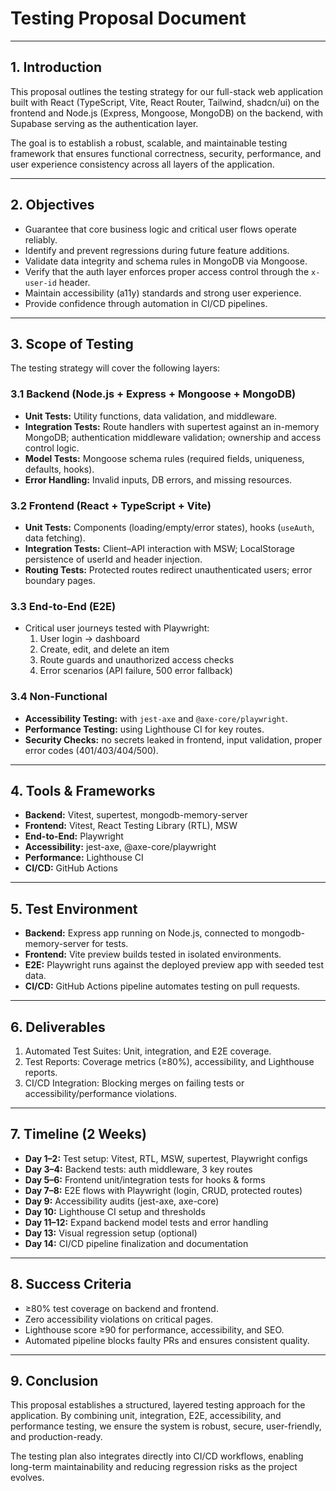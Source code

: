 # Testing Proposal Document

---

## 1. Introduction

This proposal outlines the testing strategy for our full-stack web application built with React (TypeScript, Vite, React Router, Tailwind, shadcn/ui) on the frontend and Node.js (Express, Mongoose, MongoDB) on the backend, with Supabase serving as the authentication layer.

The goal is to establish a robust, scalable, and maintainable testing framework that ensures functional correctness, security, performance, and user experience consistency across all layers of the application.

---

## 2. Objectives

- Guarantee that core business logic and critical user flows operate reliably.  
- Identify and prevent regressions during future feature additions.  
- Validate data integrity and schema rules in MongoDB via Mongoose.  
- Verify that the auth layer enforces proper access control through the `x-user-id` header.  
- Maintain accessibility (a11y) standards and strong user experience.  
- Provide confidence through automation in CI/CD pipelines.  

---

## 3. Scope of Testing

The testing strategy will cover the following layers:

### 3.1 Backend (Node.js + Express + Mongoose + MongoDB)
- **Unit Tests:** Utility functions, data validation, and middleware.  
- **Integration Tests:** Route handlers with supertest against an in-memory MongoDB; authentication middleware validation; ownership and access control logic.  
- **Model Tests:** Mongoose schema rules (required fields, uniqueness, defaults, hooks).  
- **Error Handling:** Invalid inputs, DB errors, and missing resources.  

### 3.2 Frontend (React + TypeScript + Vite)
- **Unit Tests:** Components (loading/empty/error states), hooks (`useAuth`, data fetching).  
- **Integration Tests:** Client–API interaction with MSW; LocalStorage persistence of userId and header injection.  
- **Routing Tests:** Protected routes redirect unauthenticated users; error boundary pages.  

### 3.3 End-to-End (E2E)
- Critical user journeys tested with Playwright:  
  1. User login → dashboard  
  2. Create, edit, and delete an item  
  3. Route guards and unauthorized access checks  
  4. Error scenarios (API failure, 500 error fallback)  

### 3.4 Non-Functional
- **Accessibility Testing:** with `jest-axe` and `@axe-core/playwright`.  
- **Performance Testing:** using Lighthouse CI for key routes.  
- **Security Checks:** no secrets leaked in frontend, input validation, proper error codes (401/403/404/500).  

---

## 4. Tools & Frameworks

- **Backend:** Vitest, supertest, mongodb-memory-server  
- **Frontend:** Vitest, React Testing Library (RTL), MSW  
- **End-to-End:** Playwright  
- **Accessibility:** jest-axe, @axe-core/playwright  
- **Performance:** Lighthouse CI  
- **CI/CD:** GitHub Actions  

---

## 5. Test Environment

- **Backend:** Express app running on Node.js, connected to mongodb-memory-server for tests.  
- **Frontend:** Vite preview builds tested in isolated environments.  
- **E2E:** Playwright runs against the deployed preview app with seeded test data.  
- **CI/CD:** GitHub Actions pipeline automates testing on pull requests.  

---

## 6. Deliverables

1. Automated Test Suites: Unit, integration, and E2E coverage.  
2. Test Reports: Coverage metrics (≥80%), accessibility, and Lighthouse reports.  
3. CI/CD Integration: Blocking merges on failing tests or accessibility/performance violations.  

---

## 7. Timeline (2 Weeks)

- **Day 1–2:** Test setup: Vitest, RTL, MSW, supertest, Playwright configs  
- **Day 3–4:** Backend tests: auth middleware, 3 key routes  
- **Day 5–6:** Frontend unit/integration tests for hooks & forms  
- **Day 7–8:** E2E flows with Playwright (login, CRUD, protected routes)  
- **Day 9:** Accessibility audits (jest-axe, axe-core)  
- **Day 10:** Lighthouse CI setup and thresholds  
- **Day 11–12:** Expand backend model tests and error handling  
- **Day 13:** Visual regression setup (optional)  
- **Day 14:** CI/CD pipeline finalization and documentation  

---

## 8. Success Criteria

- ≥80% test coverage on backend and frontend.  
- Zero accessibility violations on critical pages.  
- Lighthouse score ≥90 for performance, accessibility, and SEO.  
- Automated pipeline blocks faulty PRs and ensures consistent quality.  

---

## 9. Conclusion

This proposal establishes a structured, layered testing approach for the application. By combining unit, integration, E2E, accessibility, and performance testing, we ensure the system is robust, secure, user-friendly, and production-ready.

The testing plan also integrates directly into CI/CD workflows, enabling long-term maintainability and reducing regression risks as the project evolves.
